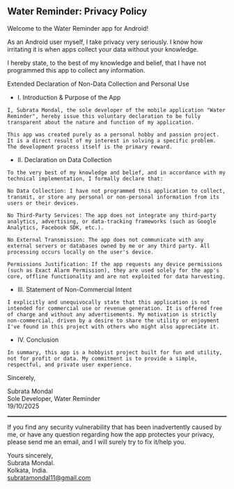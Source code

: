 ## Water Reminder: Privacy Policy

Welcome to the Water Reminder app for Android!

As an Android user myself, I take privacy very seriously.
I know how irritating it is when apps collect your data without your knowledge.

I hereby state, to the best of my knowledge and belief, that I have not programmed this app to collect any information.

Extended Declaration of Non-Data Collection and Personal Use

- I. Introduction & Purpose of the App

```console
I, Subrata Mondal, the sole developer of the mobile application "Water Reminder", hereby issue this voluntary declaration to be fully transparent about the nature and function of my application.

This app was created purely as a personal hobby and passion project. It is a direct result of my interest in solving a specific problem. The development process itself is the primary reward.
```

- II. Declaration on Data Collection

```console
To the very best of my knowledge and belief, and in accordance with my technical implementation, I formally declare that:

No Data Collection: I have not programmed this application to collect, transmit, or store any personal or non-personal information from its users or their devices.

No Third-Party Services: The app does not integrate any third-party analytics, advertising, or data-tracking frameworks (such as Google Analytics, Facebook SDK, etc.).

No External Transmission: The app does not communicate with any external servers or databases owned by me or any third party. All processing occurs locally on the user's device.

Permissions Justification: If the app requests any device permissions (such as Exact Alarm Permission), they are used solely for the app's core, offline functionality and are not exploited for data harvesting.
```

- III. Statement of Non-Commercial Intent

```console
I explicitly and unequivocally state that this application is not intended for commercial use or revenue generation. It is offered free of charge and without any advertisements. My motivation is strictly non-commercial, driven by a desire to share the utility or enjoyment I've found in this project with others who might also appreciate it.
```

- IV. Conclusion

```console
In summary, this app is a hobbyist project built for fun and utility, not for profit or data. My commitment is to provide a simple, respectful, and private user experience.
```

Sincerely,

Subrata Mondal<br>
Sole Developer, Water Reminder<br>
19/10/2025

 <hr style="border:1px solid gray">

If you find any security vulnerability that has been inadvertently caused by me, or have any question regarding how the app protectes your privacy, please send me an email, and I will surely try to fix it/help you.

Yours sincerely,  
Subrata Mondal.  
Kolkata, India.  
subratamondal11@gmail.com
